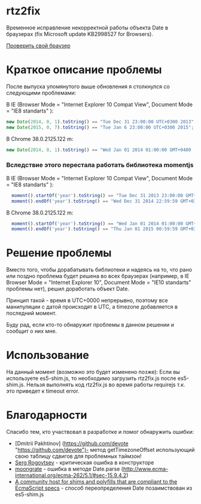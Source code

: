 rtz2fix
=======

Временное исправление некорректной работы объекта Date в браузерах (fix Microsoft update KB2998527 for Browsers).

[Проверить свой браузер](https://rawgit.com/yuriy-sedinkin/rtz2fix/master/test_browser.html)

# Краткое описание проблемы #

После выпуска упомянутого выше обновления я столкнулся со следующими проблемами:

В IE (Browser Mode = "Internet Explorer 10 Compat View", Document Mode = "IE8 standarts" ):
```js
new Date(2014, 0, 1).toString() == "Tue Dec 31 23:00:00 UTC+0300 2013";
new Date(2015, 0, 7).toString() == "Tue Jan 6 23:00:00 UTC+0300 2015";
```
В Chrome 38.0.2125.122 m:
```js
new Date(2014, 0, 1).toString() == "Wed Jan 01 2014 01:00:00 GMT+0400 (Russia TZ 2 Daylight Time)"
```
### Вследствие этого перестала работать библиотека momentjs ###
В IE (Browser Mode = "Internet Explorer 10 Compat View", Document Mode = "IE8 standarts" ):
```js
  moment().startOf('year').toString() == "Tue Dec 31 2013 23:00:00 GMT+0300";
  moment().endOf('year').toString() == "Wed Dec 31 2014 22:59:59 GMT+0300";
```  
В Chrome 38.0.2125.122 m:
```js
  moment().startOf('year').toString() == "Wed Jan 01 2014 01:00:00 GMT+0400"
  moment().endOf('year').toString() == "Thu Jan 01 2015 00:59:59 GMT+0300"
```
# Решение проблемы #
Вместо того, чтобы дорабатывать библиотеки и надеясь на то, что рано или поздно проблема будет решена во всех браузерах (например, в IE Browser Mode = "Internet Explorer 10", Document Mode = "IE10 standarts" проблемы нет), решил доработать объект Date.

Принцип такой - время в UTC+0000 непрерывно, поэтому все манипуляции с датой происходят в UTC, а timezonе добавляется в последний момент.

Буду рад, если кто-то обнаружит проблемы в данном решении и сообщит о них мне.

# Использование #
На данный момент (возможно это будет изменено позже):
Если вы используете es5-shim.js, то необходимо загрузить rtz2fix.js после es5-shim.js.
Нельзя выполнять код rtz2fix.js во время работы requirejs т.к. это приведет к timeout error.

# Благодарности #
Спасибо тем, кто участвовал в разработке и помог обнаружить ошибки:

- [Dmitrii Pakhtinov] (https://github.com/devote "https://github.com/devote")- метод getTimezoneOffset использующий свою таблицу сдвигов для проблемных таймзон!
- [Serg Rogovtsev](https://github.com/srogovtsev "https://github.com/srogovtsev") - критическая ошибка в конструкторе
- [moongrate](https://github.com/moongrate "https://github.com/moongrate") - ошибка в методе Date.parse (http://www.ecma-international.org/ecma-262/5.1/#sec-15.9.4.2)
- [A community host for shims and polyfills that are compliant to the EcmaScript specs](https://github.com/es-shims/es5-shim "es5-shim") - способ переопределения Date позаимствован из es5-shim.js
